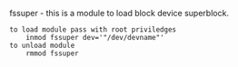 fssuper - this is a module to load block device superblock.

	to load module pass with root priviledges
		inmod fssuper dev='"/dev/devname"'
	to unload module 
		rmmod fssuper
